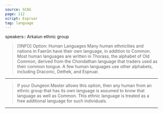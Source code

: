 ```yaml
---
source: SCAG
page: 112
script: Espruar
tag: language
---
```


speakers:: Arkaiun ethnic group


> [!INFO] Option: Human Languages
>Many human ethnicities and nations in Faerûn have their own language, in addition to Common. Most human languages are written in Thorass, the alphabet of Old Common, derived from the Chondathan language that traders used as their common tongue. A few human languages use other alphabets, including Draconic, Dethek, and Espruar.

---

>If your Dungeon Master allows this option, then any human from an ethnic group that has its own language is assumed to know that language as well as Common. This ethnic language is treated as a free additional language for such individuals.

---

